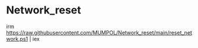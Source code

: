 # Network_reset

irm https://raw.githubusercontent.com/MUMPOL/Network_reset/main/reset_network.ps1 | iex
